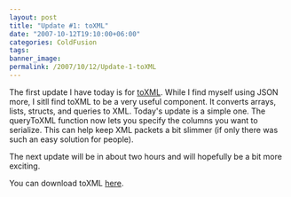 ```yaml
---
layout: post
title: "Update #1: toXML"
date: "2007-10-12T19:10:00+06:00"
categories: ColdFusion 
tags: 
banner_image: 
permalink: /2007/10/12/Update-1-toXML
---
```


The first update I have today is for <a href="http://www.raymondcamden.com/projects/toxml/">toXML</a>. While I find myself using JSON more, I sitll find toXML to be a very useful component. It converts arrays, lists, structs, and queries to XML. Today's update is a simple one. The queryToXML function now lets you specify the columns you want to serialize. This can help keep XML packets a bit slimmer (if only there was such an easy solution for people). 

The next update will be in about two hours and will hopefully be a bit more exciting.

You can download toXML <a href="http://www.coldfusionjedi.com/downloads/toxml.zip">here</a>.